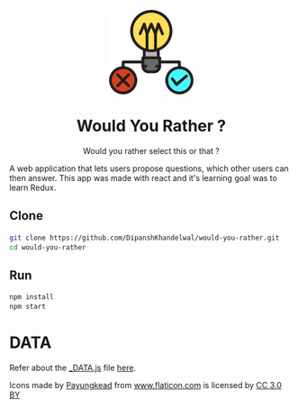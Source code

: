 <p align="center">
  <img src="./src/assets/icon.png" align="center" width="150">
</p>

<h1 align="center">Would You Rather ?</h1>

<p align="center">Would you rather select this or that ?</p>


A web application that lets users propose questions, which other users can then answer. This app was made with react and it's learning goal was to learn Redux.

## Clone
``` bash
git clone https://github.com/DipanshKhandelwal/would-you-rather.git
cd would-you-rather
```

## Run
``` bash
npm install
npm start
```

# DATA
Refer about the [_DATA.js](./src/utils/_DATA.js) file [here](./src/utils/DATABASE.md).

<div>Icons made by <a href="https://www.flaticon.com/authors/payungkead" title="Payungkead">Payungkead</a> from <a href="https://www.flaticon.com/" 			    title="Flaticon">www.flaticon.com</a> is licensed by <a href="http://creativecommons.org/licenses/by/3.0/" 			    title="Creative Commons BY 3.0" target="_blank">CC 3.0 BY</a></div>